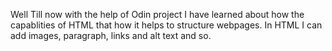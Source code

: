 Well Till now with the help of Odin project I have learned about how the capablities of HTML that how it helps to structure webpages.
In HTML I can add images, paragraph, links and alt text and so.